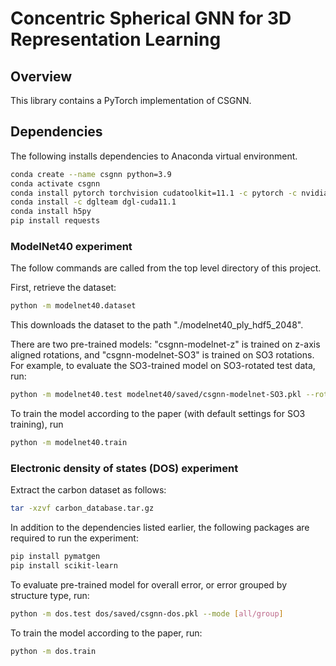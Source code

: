 # Concentric Spherical GNN for 3D Representation Learning

## Overview
This library contains a PyTorch implementation of CSGNN. 

## Dependencies
The following installs dependencies to Anaconda virtual environment. 
```bash
conda create --name csgnn python=3.9
conda activate csgnn
conda install pytorch torchvision cudatoolkit=11.1 -c pytorch -c nvidia
conda install -c dglteam dgl-cuda11.1
conda install h5py
pip install requests
```

### ModelNet40 experiment
The follow commands are called from the top level directory of this project.

First, retrieve the dataset:
```bash
python -m modelnet40.dataset
```
This downloads the dataset to the path "./modelnet40_ply_hdf5_2048".

There are two pre-trained models: "csgnn-modelnet-z" is trained on z-axis aligned rotations, and "csgnn-modelnet-SO3" is trained on SO3 rotations.
For example, to evaluate the SO3-trained model on SO3-rotated test data, run:
```bash
python -m modelnet40.test modelnet40/saved/csgnn-modelnet-SO3.pkl --rotate_test SO3
```

To train the model according to the paper (with default settings for SO3 training), run
```bash
python -m modelnet40.train
```

### Electronic density of states (DOS) experiment
Extract the carbon dataset as follows:
```bash
tar -xzvf carbon_database.tar.gz
```

In addition to the dependencies listed earlier, the following packages are
required to run the experiment:
```bash
pip install pymatgen
pip install scikit-learn
```

To evaluate pre-trained model for overall error, or error grouped by structure type, run:
```bash
python -m dos.test dos/saved/csgnn-dos.pkl --mode [all/group]
```

To train the model according to the paper, run: 
```bash
python -m dos.train
```
